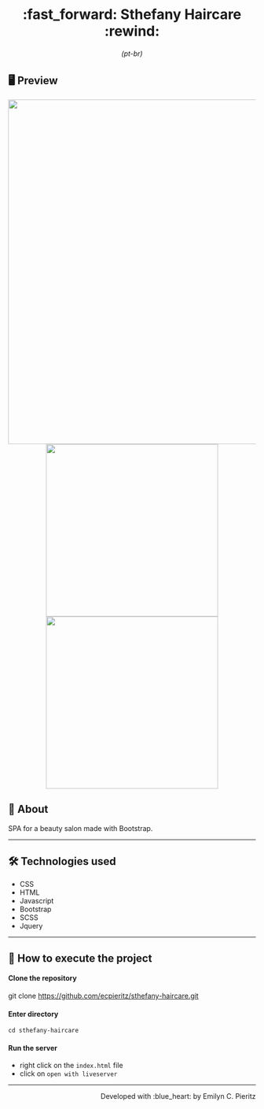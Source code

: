 <h1 align = "center"> :fast_forward: Sthefany Haircare :rewind: </h1>
<h6 align = "center">(pt-br)</h6>

## 🖥 Preview
<p align = "center">
  <img src = "https://github.com/ecpieritz/x" width = "700" height = "auto">
  <img src = "https://github.com/ecpieritz/x" width = "350" height = "auto">
  <img src = "https://github.com/ecpieritz/x" width = "350" height = "auto">
</p>

## 📖 About
<p>SPA for a beauty salon made with Bootstrap.</p>

---

## 🛠 Technologies used
- CSS
- HTML
- Javascript
- Bootstrap
- SCSS
- Jquery

---


## 🚀 How to execute the project
#### Clone the repository
git clone https://github.com/ecpieritz/sthefany-haircare.git

#### Enter directory
`cd sthefany-haircare`

#### Run the server
- right click on the `index.html` file
- click on `open with liveserver`

---
<p align = "right">Developed with :blue_heart: by Emilyn C. Pieritz</p>


